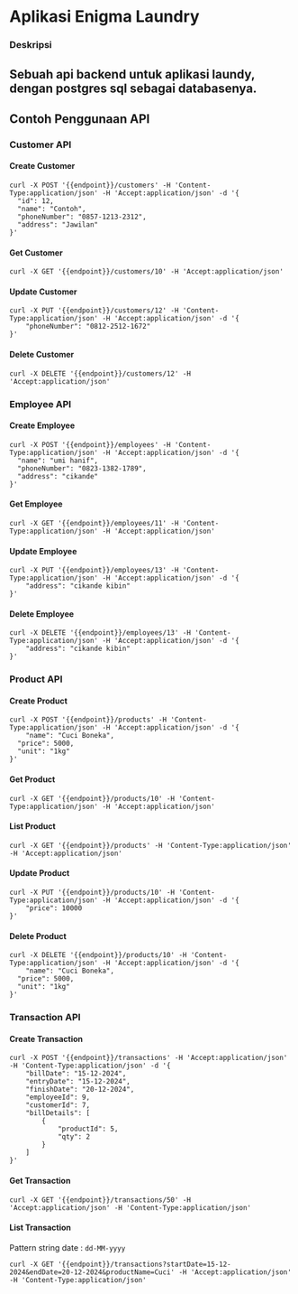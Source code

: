 # Aplikasi Enigma Laundry

### Deskripsi
Sebuah api backend untuk aplikasi laundy, dengan postgres sql sebagai databasenya.
---

## Contoh Penggunaan API

### Customer API

#### Create Customer
```curl
curl -X POST '{{endpoint}}/customers' -H 'Content-Type:application/json' -H 'Accept:application/json' -d '{
  "id": 12,
  "name": "Contoh",
  "phoneNumber": "0857-1213-2312",
  "address": "Jawilan"
}'
```
#### Get Customer

```curl
curl -X GET '{{endpoint}}/customers/10' -H 'Accept:application/json'
```

#### Update Customer

```curl
curl -X PUT '{{endpoint}}/customers/12' -H 'Content-Type:application/json' -H 'Accept:application/json' -d '{
	"phoneNumber": "0812-2512-1672"
}'
```


#### Delete Customer

```curl
curl -X DELETE '{{endpoint}}/customers/12' -H 'Accept:application/json'
```


### Employee API

#### Create Employee

```curl
curl -X POST '{{endpoint}}/employees' -H 'Content-Type:application/json' -H 'Accept:application/json' -d '{
  "name": "umi hanif",
  "phoneNumber": "0823-1382-1789",
  "address": "cikande"
}'
```


#### Get Employee

```curl
curl -X GET '{{endpoint}}/employees/11' -H 'Content-Type:application/json' -H 'Accept:application/json'
```


#### Update Employee

```curl
curl -X PUT '{{endpoint}}/employees/13' -H 'Content-Type:application/json' -H 'Accept:application/json' -d '{
	"address": "cikande kibin"
}'
```


#### Delete Employee

```curl
curl -X DELETE '{{endpoint}}/employees/13' -H 'Content-Type:application/json' -H 'Accept:application/json' -d '{
	"address": "cikande kibin"
}'
```


### Product API

#### Create Product

```curl
curl -X POST '{{endpoint}}/products' -H 'Content-Type:application/json' -H 'Accept:application/json' -d '{
	"name": "Cuci Boneka",
  "price": 5000,
  "unit": "1kg" 
}'
```
#### Get Product
```curl
curl -X GET '{{endpoint}}/products/10' -H 'Content-Type:application/json' -H 'Accept:application/json'
```
#### List Product

```curl
curl -X GET '{{endpoint}}/products' -H 'Content-Type:application/json' -H 'Accept:application/json'
```

#### Update Product

```curl
curl -X PUT '{{endpoint}}/products/10' -H 'Content-Type:application/json' -H 'Accept:application/json' -d '{
	"price": 10000
}'
```
#### Delete Product

```curl
curl -X DELETE '{{endpoint}}/products/10' -H 'Content-Type:application/json' -H 'Accept:application/json' -d '{
	"name": "Cuci Boneka",
  "price": 5000,
  "unit": "1kg" 
}'

```


### Transaction API

#### Create Transaction

```curl
curl -X POST '{{endpoint}}/transactions' -H 'Accept:application/json' -H 'Content-Type:application/json' -d '{
	"billDate": "15-12-2024",
	"entryDate": "15-12-2024",
	"finishDate": "20-12-2024",
	"employeeId": 9,
	"customerId": 7,
	"billDetails": [
		{
			"productId": 5,
			"qty": 2
		}
	]
}'
```

#### Get Transaction

```curl
curl -X GET '{{endpoint}}/transactions/50' -H 'Accept:application/json' -H 'Content-Type:application/json'
```

#### List Transaction

Pattern string date : `dd-MM-yyyy`

```curl
curl -X GET '{{endpoint}}/transactions?startDate=15-12-2024&endDate=20-12-2024&productName=Cuci' -H 'Accept:application/json' -H 'Content-Type:application/json'
```




